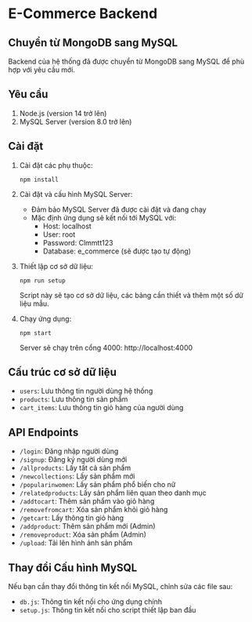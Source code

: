 # E-Commerce Backend

## Chuyển từ MongoDB sang MySQL

Backend của hệ thống đã được chuyển từ MongoDB sang MySQL để phù hợp với yêu cầu mới.

## Yêu cầu

1. Node.js (version 14 trở lên)
2. MySQL Server (version 8.0 trở lên)

## Cài đặt

1. Cài đặt các phụ thuộc:
   ```
   npm install
   ```

2. Cài đặt và cấu hình MySQL Server:
   - Đảm bảo MySQL Server đã được cài đặt và đang chạy
   - Mặc định ứng dụng sẽ kết nối tới MySQL với:
     - Host: localhost
     - User: root
     - Password: Clmmtt123
     - Database: e_commerce (sẽ được tạo tự động)

3. Thiết lập cơ sở dữ liệu:
   ```
   npm run setup
   ```
   Script này sẽ tạo cơ sở dữ liệu, các bảng cần thiết và thêm một số dữ liệu mẫu.

4. Chạy ứng dụng:
   ```
   npm start
   ```
   Server sẽ chạy trên cổng 4000: http://localhost:4000

## Cấu trúc cơ sở dữ liệu

- `users`: Lưu thông tin người dùng hệ thống
- `products`: Lưu thông tin sản phẩm
- `cart_items`: Lưu thông tin giỏ hàng của người dùng

## API Endpoints

- `/login`: Đăng nhập người dùng
- `/signup`: Đăng ký người dùng mới
- `/allproducts`: Lấy tất cả sản phẩm
- `/newcollections`: Lấy sản phẩm mới
- `/popularinwomen`: Lấy sản phẩm phổ biến cho nữ
- `/relatedproducts`: Lấy sản phẩm liên quan theo danh mục
- `/addtocart`: Thêm sản phẩm vào giỏ hàng
- `/removefromcart`: Xóa sản phẩm khỏi giỏ hàng
- `/getcart`: Lấy thông tin giỏ hàng
- `/addproduct`: Thêm sản phẩm mới (Admin)
- `/removeproduct`: Xóa sản phẩm (Admin)
- `/upload`: Tải lên hình ảnh sản phẩm

## Thay đổi Cấu hình MySQL

Nếu bạn cần thay đổi thông tin kết nối MySQL, chỉnh sửa các file sau:
- `db.js`: Thông tin kết nối cho ứng dụng chính
- `setup.js`: Thông tin kết nối cho script thiết lập ban đầu 